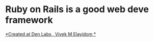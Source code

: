 # Ruby on Rails is a good web deve framework
[*Created at Den Labs , Vivek M Elayidom *](http://www.mdrift.com)